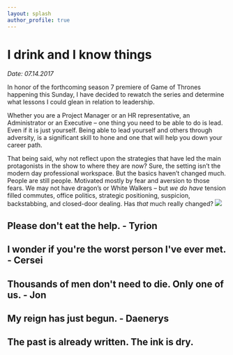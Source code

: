 ```yaml
---
layout: splash
author_profile: true
---
```


# I drink and I know things

*Date: 07.14.2017*

In honor of the forthcoming season 7 premiere of Game of Thrones happening this Sunday, I have decided to rewatch the series and determine what lessons I could glean in relation to leadership.

Whether you are a Project Manager or an HR representative, an Administrator or an Executive – one thing you need to be able to do is lead. Even if it is just yourself. Being able to lead yourself and others through adversity, is a significant skill to hone and one that will help you down your career path. 

That being said, why not reflect upon the strategies that have led the main protagonists in the show to where they are now? Sure, the setting isn’t the modern day professional workspace. But the basics haven’t changed much. People are still people. Motivated mostly by fear and aversion to those fears. We may not have dragon’s or White Walkers – but *we do have* tension filled commutes, office politics, strategic positioning, suspicion, backstabbing, and closed-door dealing. Has *that* much really changed? 
<img src="http://thethings0.imgix.net/wp-content/uploads/2017/01/game-of-thrones-memes-sn-5-15.jpg">



## Please don't eat the help. - Tyrion

## I wonder if you're the worst person I've ever met. - Cersei

## Thousands of men don't need to die. Only one of us. - Jon

## My reign has just begun. - Daenerys

## The past is already written. The ink is dry. 
